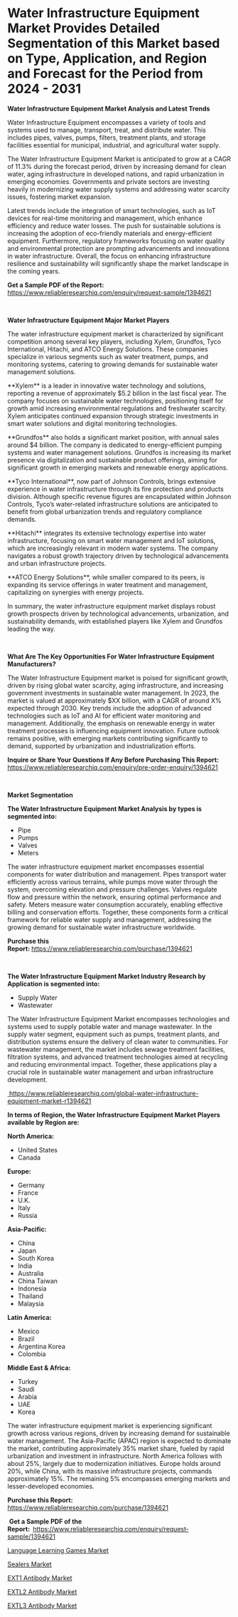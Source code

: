 <p><h1>Water Infrastructure Equipment Market Provides Detailed Segmentation of this Market based on Type, Application, and Region and Forecast for the Period from 2024 - 2031</h1></p><p><strong>Water Infrastructure Equipment Market Analysis and Latest Trends</strong></p>
<p><p>Water Infrastructure Equipment encompasses a variety of tools and systems used to manage, transport, treat, and distribute water. This includes pipes, valves, pumps, filters, treatment plants, and storage facilities essential for municipal, industrial, and agricultural water supply. </p><p>The Water Infrastructure Equipment Market is anticipated to grow at a CAGR of 11.3% during the forecast period, driven by increasing demand for clean water, aging infrastructure in developed nations, and rapid urbanization in emerging economies. Governments and private sectors are investing heavily in modernizing water supply systems and addressing water scarcity issues, fostering market expansion. </p><p>Latest trends include the integration of smart technologies, such as IoT devices for real-time monitoring and management, which enhance efficiency and reduce water losses. The push for sustainable solutions is increasing the adoption of eco-friendly materials and energy-efficient equipment. Furthermore, regulatory frameworks focusing on water quality and environmental protection are prompting advancements and innovations in water infrastructure. Overall, the focus on enhancing infrastructure resilience and sustainability will significantly shape the market landscape in the coming years.</p></p>
<p><strong>Get a Sample PDF of the Report:&nbsp;</strong> <a href="https://www.reliableresearchiq.com/enquiry/request-sample/1394621?utm_campaign=1129&utm_medium=2&utm_source=Github&utm_content=ia&utm_term=26122024&utm_id=water-infrastructure-equipment">https://www.reliableresearchiq.com/enquiry/request-sample/1394621</a></p>
<p>&nbsp;</p>
<p><strong>Water Infrastructure Equipment Major Market Players</strong></p>
<p><p>The water infrastructure equipment market is characterized by significant competition among several key players, including Xylem, Grundfos, Tyco International, Hitachi, and ATCO Energy Solutions. These companies specialize in various segments such as water treatment, pumps, and monitoring systems, catering to growing demands for sustainable water management solutions.</p><p>**Xylem** is a leader in innovative water technology and solutions, reporting a revenue of approximately $5.2 billion in the last fiscal year. The company focuses on sustainable water technologies, positioning itself for growth amid increasing environmental regulations and freshwater scarcity. Xylem anticipates continued expansion through strategic investments in smart water solutions and digital monitoring technologies.</p><p>**Grundfos** also holds a significant market position, with annual sales around $4 billion. The company is dedicated to energy-efficient pumping systems and water management solutions. Grundfos is increasing its market presence via digitalization and sustainable product offerings, aiming for significant growth in emerging markets and renewable energy applications.</p><p>**Tyco International**, now part of Johnson Controls, brings extensive experience in water infrastructure through its fire protection and products division. Although specific revenue figures are encapsulated within Johnson Controls, Tyco’s water-related infrastructure solutions are anticipated to benefit from global urbanization trends and regulatory compliance demands.</p><p>**Hitachi** integrates its extensive technology expertise into water infrastructure, focusing on smart water management and IoT solutions, which are increasingly relevant in modern water systems. The company navigates a robust growth trajectory driven by technological advancements and urban infrastructure projects.</p><p>**ATCO Energy Solutions**, while smaller compared to its peers, is expanding its service offerings in water treatment and management, capitalizing on synergies with energy projects.</p><p>In summary, the water infrastructure equipment market displays robust growth prospects driven by technological advancements, urbanization, and sustainability demands, with established players like Xylem and Grundfos leading the way.</p></p>
<p>&nbsp;</p>
<p><strong>What Are The Key Opportunities For Water Infrastructure Equipment Manufacturers?</strong></p>
<p><p>The Water Infrastructure Equipment market is poised for significant growth, driven by rising global water scarcity, aging infrastructure, and increasing government investments in sustainable water management. In 2023, the market is valued at approximately $XX billion, with a CAGR of around X% expected through 2030. Key trends include the adoption of advanced technologies such as IoT and AI for efficient water monitoring and management. Additionally, the emphasis on renewable energy in water treatment processes is influencing equipment innovation. Future outlook remains positive, with emerging markets contributing significantly to demand, supported by urbanization and industrialization efforts.</p></p>
<p><strong>Inquire or Share Your Questions If Any Before Purchasing This Report:</strong> <a href="https://www.reliableresearchiq.com/enquiry/pre-order-enquiry/1394621?utm_campaign=1129&utm_medium=2&utm_source=Github&utm_content=ia&utm_term=26122024&utm_id=water-infrastructure-equipment">https://www.reliableresearchiq.com/enquiry/pre-order-enquiry/1394621</a></p>
<p>&nbsp;</p>
<p><strong>Market Segmentation</strong></p>
<p><strong>The Water Infrastructure Equipment Market Analysis by types is segmented into:</strong></p>
<p><ul><li>Pipe</li><li>Pumps</li><li>Valves</li><li>Meters</li></ul></p>
<p><p>The water infrastructure equipment market encompasses essential components for water distribution and management. Pipes transport water efficiently across various terrains, while pumps move water through the system, overcoming elevation and pressure challenges. Valves regulate flow and pressure within the network, ensuring optimal performance and safety. Meters measure water consumption accurately, enabling effective billing and conservation efforts. Together, these components form a critical framework for reliable water supply and management, addressing the growing demand for sustainable water infrastructure worldwide.</p></p>
<p><strong>Purchase this Report:&nbsp;</strong><a href="https://www.reliableresearchiq.com/purchase/1394621?utm_campaign=1129&utm_medium=2&utm_source=Github&utm_content=ia&utm_term=26122024&utm_id=water-infrastructure-equipment">https://www.reliableresearchiq.com/purchase/1394621</a></p>
<p>&nbsp;</p>
<p><strong>The Water Infrastructure Equipment Market Industry Research by Application is segmented into:</strong></p>
<p><ul><li>Supply Water</li><li>Wastewater</li></ul></p>
<p><p>The Water Infrastructure Equipment Market encompasses technologies and systems used to supply potable water and manage wastewater. In the supply water segment, equipment such as pumps, treatment plants, and distribution systems ensure the delivery of clean water to communities. For wastewater management, the market includes sewage treatment facilities, filtration systems, and advanced treatment technologies aimed at recycling and reducing environmental impact. Together, these applications play a crucial role in sustainable water management and urban infrastructure development.</p></p>
<p><a href="https://www.reliableresearchiq.com/global-water-infrastructure-equipment-market-r1394621?utm_campaign=1129&utm_medium=2&utm_source=Github&utm_content=ia&utm_term=26122024&utm_id=water-infrastructure-equipment">&nbsp;https://www.reliableresearchiq.com/global-water-infrastructure-equipment-market-r1394621</a></p>
<p><strong>In terms of Region, the Water Infrastructure Equipment Market Players available by Region are:</strong></p>
<p>
    <p> <strong> North America: </strong>
        <ul>
            <li>United States</li>
            <li>Canada</li>
        </ul>
        </p> 
    <p> <strong> Europe: </strong>
        <ul>
            <li>Germany</li>
            <li>France</li>
            <li>U.K.</li>
            <li>Italy</li>
            <li>Russia</li>
        </ul>
        </p> 
    <p> <strong> Asia-Pacific: </strong>
        <ul>
            <li>China</li>
            <li>Japan</li>
            <li>South Korea</li>
            <li>India</li>
            <li>Australia</li>
            <li>China Taiwan</li>
            <li>Indonesia</li>
            <li>Thailand</li>
            <li>Malaysia</li>
        </ul>
        </p> 
    <p> <strong> Latin America: </strong>
        <ul>
            <li>Mexico</li>
            <li>Brazil</li>
            <li>Argentina Korea</li>
            <li>Colombia</li>
        </ul>
        </p> 
    <p> <strong> Middle East & Africa: </strong>
        <ul>
            <li>Turkey</li>
            <li>Saudi</li>
            <li>Arabia</li>
            <li>UAE</li>
            <li>Korea</li>
        </ul>
    </p>
    </p>
<p><p>The water infrastructure equipment market is experiencing significant growth across various regions, driven by increasing demand for sustainable water management. The Asia-Pacific (APAC) region is expected to dominate the market, contributing approximately 35% market share, fueled by rapid urbanization and investment in infrastructure. North America follows with about 25%, largely due to modernization initiatives. Europe holds around 20%, while China, with its massive infrastructure projects, commands approximately 15%. The remaining 5% encompasses emerging markets and lesser-developed economies.</p></p>
<p><strong>Purchase this Report: </strong><a href="https://www.reliableresearchiq.com/purchase/1394621?utm_campaign=1129&utm_medium=2&utm_source=Github&utm_content=ia&utm_term=26122024&utm_id=water-infrastructure-equipment">https://www.reliableresearchiq.com/purchase/1394621</a></p>
<p>&nbsp;<strong>Get a Sample PDF of the Report:&nbsp;&nbsp;</strong><a href="https://www.reliableresearchiq.com/enquiry/request-sample/1394621?utm_campaign=1129&utm_medium=2&utm_source=Github&utm_content=ia&utm_term=26122024&utm_id=water-infrastructure-equipment">https://www.reliableresearchiq.com/enquiry/request-sample/1394621</a></p>
<p><strong></strong></p>
<p><p><a href="https://www.linkedin.com/pulse/market-insights-language-learning-gamesmarket-trends-past-patterns-bxfyc?utm_campaign=1129&utm_medium=2&utm_source=Github&utm_content=ia&utm_term=26122024&utm_id=water-infrastructure-equipment">Language Learning Games Market</a></p><p><a href="https://www.linkedin.com/pulse/tracking-emerging-trends-sealers-market-projected-growth-cagr-vqmqf?utm_campaign=1129&utm_medium=2&utm_source=Github&utm_content=ia&utm_term=26122024&utm_id=water-infrastructure-equipment">Sealers Market</a></p><p><a href="https://www.linkedin.com/pulse/outlook-ext1-antibody-market-2024-2031-detailed-size-scope-company-hfbvf?utm_campaign=1129&utm_medium=2&utm_source=Github&utm_content=ia&utm_term=26122024&utm_id=water-infrastructure-equipment">EXT1 Antibody Market</a></p><p><a href="https://www.linkedin.com/pulse/regional-adaptations-global-extl2-antibody-market-trends-overview-2k2xf?utm_campaign=1129&utm_medium=2&utm_source=Github&utm_content=ia&utm_term=26122024&utm_id=water-infrastructure-equipment">EXTL2 Antibody Market</a></p><p><a href="https://www.linkedin.com/pulse/regulatory-landscape-its-influence-global-extl3-antibody-market-rpjjf?utm_campaign=1129&utm_medium=2&utm_source=Github&utm_content=ia&utm_term=26122024&utm_id=water-infrastructure-equipment">EXTL3 Antibody Market</a></p></p>